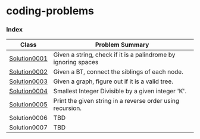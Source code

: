 # coding-problems

### Index

Class | Problem Summary |
--- | --- |
[Solution0001](../master/src/main/java/leetcode/practice/Solution0001.java) | Given a string, check if it is a palindrome by ignoring spaces |
[Solution0002](../master/src/main/java/leetcode/practice/Solution0002.java) | Given a BT, connect the siblings of each node. |
[Solution0003](../master/src/main/java/leetcode/practice/Solution0003.java) | Given a graph, figure out if it is a valid tree. |
[Solution0004](../master/src/main/java/leetcode/practice/Solution0004.java) | Smallest Integer Divisible by a given integer 'K'. |
[Solution0005](../master/src/main/java/leetcode/practice/Solution0005.java) | Print the given string in a reverse order using recursion. |
Solution0006 | TBD |
Solution0007 | TBD |
